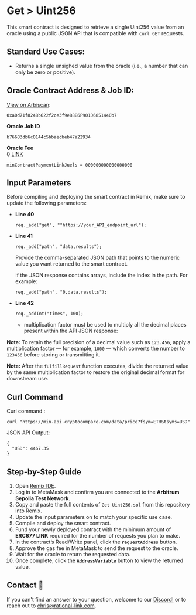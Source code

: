 # Get > Uint256
This smart contract is designed to retrieve a single Uint256 value from an oracle using a public JSON API that is compatible with `curl GET` requests.

## Standard Use Cases:
- Returns a single unsighed value from the oracle (i.e., a number that can only be zero or positive).

## Oracle Contract Address & Job ID:
[View on Arbiscan](https://sepolia.arbiscan.io/address/0xa0d71f8248b622f2ce3f9e88B6F901D6851440b7): 
```
0xa0d71f8248b622f2ce3f9e88B6F901D6851440b7
```

**Oracle Job ID**  
```
b76683db6c0144c5bbaecbeb47a22934
```

**Oracle Fee**   
0 [LINK](https://sepolia.arbiscan.io/token/0xb1D4538B4571d411F07960EF2838Ce337FE1E80E)
```
minContractPaymentLinkJuels = 000000000000000000
```

## Input Parameters

Before compiling and deploying the smart contract in Remix, make sure to update the following parameters:

- **Line 40**  
  ```solidity
  req._add("get", ""https://your_API_endpoint_url");
  ```

- **Line 41**
  ```solidity
  req._add("path", "data,results");
  ```
  Provide the comma-separated JSON path that points to the numeric value you want returned to the smart contract.

  If the JSON response contains arrays, include the index in the path.
  For example:
    ```solidity
    req._add("path", "0,data,results");
    ```

- **Line 42**
  ```solidity
  req._addInt("times", 100); 
  ```
  - multiplication factor must be used to multiply all the decimal places present within the API JSON response:

**Note:** To retain the full precision of a decimal value such as `123.456`, apply a multiplication factor — for example, `1000` — which converts the number to `123456` before storing or transmitting it.

**Note:** After the `fulfillRequest` function executes, divide the returned value by the same multiplication factor to restore the original decimal format for downstream use.

## Curl Command
Curl command : 
```
curl "https://min-api.cryptocompare.com/data/price?fsym=ETH&tsyms=USD"
```

JSON API Output:
```
{
  "USD": 4467.35
}
```

## Step-by-Step Guide

1. Open [Remix IDE](https://remix.ethereum.org/).  
2. Log in to MetaMask and confirm you are connected to the **Arbitrum Sepolia Test Network**.  
3. Copy and paste the full contents of `Get Uint256.sol` from this repository into Remix.  
4. Update the input parameters on to match your specific use case.  
5. Compile and deploy the smart contract.  
6. Fund your newly deployed contract with the minimum amount of **ERC677 LINK** required for the number of requests you plan to make.  
7. In the contract’s Read/Write panel, click the **`requestAddress`** button.  
8. Approve the gas fee in MetaMask to send the request to the oracle.  
9. Wait for the oracle to return the requested data.  
10. Once complete, click the **`AddressVariable`** button to view the returned value.  

## Contact :email:
If you can't find an answer to your question, welcome to our [Discord!](https://discord.gg/JNzXmMZqks) or to reach out to chris@rational-link.com.




